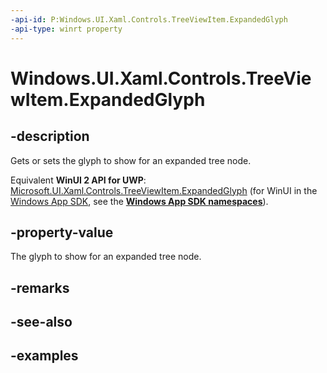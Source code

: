```yaml
---
-api-id: P:Windows.UI.Xaml.Controls.TreeViewItem.ExpandedGlyph
-api-type: winrt property
---
```


<!-- Property syntax.
public string ExpandedGlyph { get;  set; }
-->

# Windows.UI.Xaml.Controls.TreeViewItem.ExpandedGlyph

## -description

Gets or sets the glyph to show for an expanded tree node.

Equivalent **WinUI 2 API for UWP**: [Microsoft.UI.Xaml.Controls.TreeViewItem.ExpandedGlyph](/windows/winui/api/microsoft.ui.xaml.controls.treeviewitem.expandedglyph) (for WinUI in the [Windows App SDK](/windows/apps/windows-app-sdk/), see the **[Windows App SDK namespaces](/windows/windows-app-sdk/api/winrt/)**).

## -property-value

The glyph to show for an expanded tree node.

## -remarks

## -see-also

## -examples

